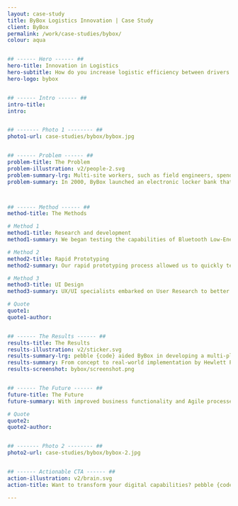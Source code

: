```yaml
---
layout: case-study
title: ByBox Logistics Innovation | Case Study
client: ByBox
permalink: /work/case-studies/bybox/
colour: aqua


## ------ Hero ------ ##
hero-title: Innovation in Logistics
hero-subtitle: How do you increase logistic efficiency between drivers and engineers, and reduce costs at the same time?
hero-logo: bybox


## ------ Intro ------ ##
intro-title:
intro:


## ------- Photo 1 -------- ##
photo1-url: case-studies/bybox/bybox.jpg


## ------ Problem ------ ##
problem-title: The Problem
problem-illustration: v2/people-2.svg
problem-summary-lrg: Multi-site workers, such as field engineers, spend more time in between jobs trudging back and forth to the warehouse than fixing problems. Life becomes a delivery waiting game.
problem-summary: In 2000, ByBox launched an electronic locker bank that allowed users to enter a passcode on a tablet interface on the locker to reach their packages, without having to sign with a delivery man or remember a key. These lockers enabled cheaper overnight deliveries, but were expensive to produce and operate, requiring power and network connectivity.<br><br>More recently, ByBox have turned to emerging wireless technologies and mobile devices in order to streamline the delivery process further and produce cost-effective locker solutions that can be installed anywhere.



## ------ Method ------ ##
method-title: The Methods

# Method 1
method1-title: Research and development
method1-summary: We began testing the capabilities of Bluetooth Low-Energy (BLE). In collaboration with ByBox’s hardware supplier, we designed a secure firmware and protocol for BLE lock modules that enables users to control the locks via their smartphone.

# Method 2
method2-title: Rapid Prototyping
method2-summary: Our rapid prototyping process allowed us to quickly test the concept and deliver a working application in a matter of weeks.

# Method 3
method3-title: UI Design
method3-summary: UX/UI specialists embarked on User Research to better understand the problem from a customer standpoint, generating wireframes to map user workflows, and finally applying aesthetically pleasing and easy-to-use design.

# Quote
quote1:
quote1-author:


## ------ The Results ------ ##
results-title: The Results
results-illustration: v2/sticker.svg
results-summary-lrg: pebble {code} aided ByBox in developing a multi-platform mobile application equipped with a cloud-based admin system.
results-summary: From concept to real-world implementation by Hewlett Packard Data Centres in just 10 months, Stockonnect allows users to locate all locker locations accessible to them, and provides an interface for users to choose which available doors to unlock.<br><br> The secure, battery-powered locks require no data connection, greatly reducing the costs to manufacture by 90%.
results-screenshot: bybox/screenshot.png


## ------ The Future ------ ##
future-title: The Future
future-summary: With improved business functionality and Agile processes, AZ will be able to make decisions quickly and consistently. Teams will be less siloed, creating a cooperative workplace where everyone has a vested interest in each other’s success.

# Quote
quote2:
quote2-author:


## ------- Photo 2 -------- ##
photo2-url: case-studies/bybox/bybox-2.jpg


## ------ Actionable CTA ------ ##
action-illustration: v2/brain.svg
action-title: Want to transform your digital capabilities? pebble {code} has you covered.

---
```


